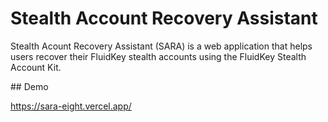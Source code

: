 # Stealth Account Recovery Assistant

Stealth Acount Recovery Assistant (SARA) is a web application that helps users recover their FluidKey stealth accounts using the FluidKey Stealth Account Kit.

## Demo

https://sara-eight.vercel.app/
